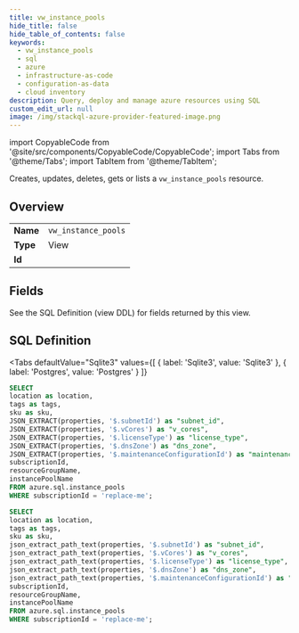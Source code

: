 ```yaml
--- 
title: vw_instance_pools
hide_title: false
hide_table_of_contents: false
keywords:
  - vw_instance_pools
  - sql
  - azure
  - infrastructure-as-code
  - configuration-as-data
  - cloud inventory
description: Query, deploy and manage azure resources using SQL
custom_edit_url: null
image: /img/stackql-azure-provider-featured-image.png
---
```


import CopyableCode from '@site/src/components/CopyableCode/CopyableCode';
import Tabs from '@theme/Tabs';
import TabItem from '@theme/TabItem';

Creates, updates, deletes, gets or lists a <code>vw_instance_pools</code> resource.

## Overview
<table><tbody>
<tr><td><b>Name</b></td><td><code>vw_instance_pools</code></td></tr>
<tr><td><b>Type</b></td><td>View</td></tr>
<tr><td><b>Id</b></td><td><CopyableCode code="azure.sql.vw_instance_pools" /></td></tr>
</tbody></table>

## Fields

See the SQL Definition (view DDL) for fields returned by this view.

## SQL Definition

<Tabs
defaultValue="Sqlite3"
values={[
{ label: 'Sqlite3', value: 'Sqlite3' },
{ label: 'Postgres', value: 'Postgres' }
]}
>
<TabItem value="Sqlite3">

```sql
SELECT
location as location,
tags as tags,
sku as sku,
JSON_EXTRACT(properties, '$.subnetId') as "subnet_id",
JSON_EXTRACT(properties, '$.vCores') as "v_cores",
JSON_EXTRACT(properties, '$.licenseType') as "license_type",
JSON_EXTRACT(properties, '$.dnsZone') as "dns_zone",
JSON_EXTRACT(properties, '$.maintenanceConfigurationId') as "maintenance_configuration_id",
subscriptionId,
resourceGroupName,
instancePoolName
FROM azure.sql.instance_pools
WHERE subscriptionId = 'replace-me';
```

</TabItem>
<TabItem value="Postgres">

```sql
SELECT
location as location,
tags as tags,
sku as sku,
json_extract_path_text(properties, '$.subnetId') as "subnet_id",
json_extract_path_text(properties, '$.vCores') as "v_cores",
json_extract_path_text(properties, '$.licenseType') as "license_type",
json_extract_path_text(properties, '$.dnsZone') as "dns_zone",
json_extract_path_text(properties, '$.maintenanceConfigurationId') as "maintenance_configuration_id",
subscriptionId,
resourceGroupName,
instancePoolName
FROM azure.sql.instance_pools
WHERE subscriptionId = 'replace-me';
```

</TabItem>
</Tabs>
